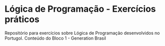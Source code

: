 # Lógica de Programação - Exercícios práticos
Repositório para exercícios sobre Lógica de Programação desenvolvidos no Portugol. Conteúdo do Bloco 1 - Generation Brasil
